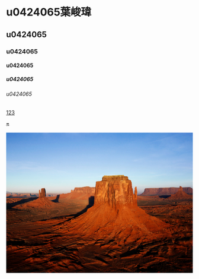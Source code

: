 # u0424065葉峻瑋
## u0424065
### u0424065
#### u0424065
##### u0424065
###### u0424065
[123](https://www.youtube.com/watch?v=p-ekyUSg_0s)

:on:

![n](Desert.jpg "g")
